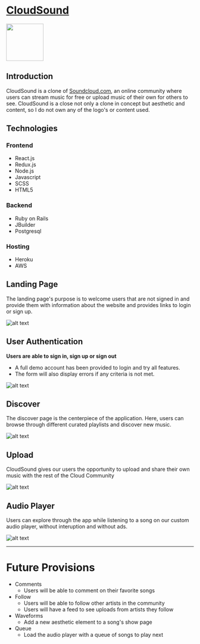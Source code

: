 
# [CloudSound][demolink] 
<img src="https://cloud-sound-assets.s3-us-west-1.amazonaws.com/seeds/logo-no-text.png" width="100" height="100">

## Introduction
CloudSound is a clone of [Soundcloud.com][soundcloud], an online community where users can stream music for free or upload music of their own for others to see. CloudSound is a close not only a clone in concept but aesthetic and content, so I do not own any of the logo's or content used.

## Technologies
### Frontend
* React.js
* Redux.js
* Node.js
* Javascript
* SCSS
* HTML5

### Backend
* Ruby on Rails
* JBuilder
* Postgresql

### Hosting 
* Heroku
* AWS 

## Landing Page
The landing page's purpose is to welcome users that are not signed in and provide them with information about the website and provides links to login or sign up.


![alt text][landing]


## User Authentication
**Users are able to sign in, sign up or sign out**
* A full demo account has been provided to login and try all features.
* The form will also display errors if any criteria is not met.


![alt text][userauth]


## Discover
The discover page is the centerpiece of the application. Here, users can browse through different curated playlists and discover new music.

![alt text][discover]

## Upload
CloudSound gives our users the opportunity to upload and share their own music with the rest of the Cloud Community

![alt text][upload]

## Audio Player
Users can explore through the app while listening to a song on our custom audio player, without interuption and without ads.

![alt text][audio]

---

# Future Provisions
* Comments
  * Users will be able to comment on their favorite songs
* Follow
  * Users will be able to follow other artists in the community
  * Users will have a feed to see uploads from artists they follow
* Waveforms
  * Add a new aesthetic element to a song's show page
* Queue
  * Load the audio player with a queue of songs to play next


[soundcloud]: soundcloud.com
[demolink]: https://cloud-sound.herokuapp.com/#/
[landing]: https://cloud-sound-assets.s3-us-west-1.amazonaws.com/seeds/landing.gif "Landing Page"
[userauth]: https://cloud-sound-assets.s3-us-west-1.amazonaws.com/seeds/userauth.gif "User Auth"
[discover]: https://cloud-sound-assets.s3-us-west-1.amazonaws.com/seeds/discover.gif "Discover Page"
[upload]: https://cloud-sound-assets.s3-us-west-1.amazonaws.com/seeds/upload.gif "Upload"
[audio]: https://cloud-sound-assets.s3-us-west-1.amazonaws.com/seeds/audioplayer.png "Audio Player"